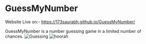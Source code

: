 # GuessMyNumber
Website Live on:-
https://173saurabh.github.io/GuessMyNumber/

GuessMyNumber is a number guessing game in a limited number of chances.
![Guessing](https://user-images.githubusercontent.com/64363998/181712942-1f4f8e50-4583-499f-a443-a84b08973888.jpg)
![hoorah](https://user-images.githubusercontent.com/64363998/181713227-f0334a5b-3531-42b9-9683-aea61e19a8cb.jpg)
